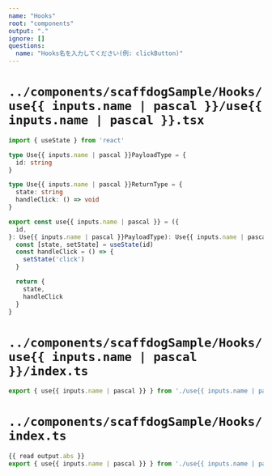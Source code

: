 ```yaml
---
name: "Hooks"
root: "components"
output: "."
ignore: []
questions:
  name: "Hooks名を入力してください(例: clickButton)"
---
```


# `../components/scaffdogSample/Hooks/use{{ inputs.name | pascal }}/use{{ inputs.name | pascal }}.tsx`

```ts
import { useState } from 'react'

type Use{{ inputs.name | pascal }}PayloadType = {
  id: string
}

type Use{{ inputs.name | pascal }}ReturnType = {
  state: string
  handleClick: () => void
}

export const use{{ inputs.name | pascal }} = ({
  id,
}: Use{{ inputs.name | pascal }}PayloadType): Use{{ inputs.name | pascal }}ReturnType => {
  const [state, setState] = useState(id)
  const handleClick = () => {
    setState('click')
  }

  return {
    state,
    handleClick
  }
}

```

# `../components/scaffdogSample/Hooks/use{{ inputs.name | pascal }}/index.ts`

```ts
export { use{{ inputs.name | pascal }} } from './use{{ inputs.name | pascal }}'
```

# `../components/scaffdogSample/Hooks/index.ts`

```ts
{{ read output.abs }}
export { use{{ inputs.name | pascal }} } from './use{{ inputs.name | pascal }}/use{{ inputs.name | pascal }}.tsx'
```
